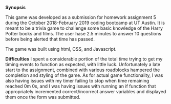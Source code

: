 **Synopsis**

This game was developed as a submission for homework assignment 5 during the October 2018-February 2019 coding bootcamp at UT Austin. It is meant to be a trivia game to challenge some basic knowledge of the Harry Potter books and films. The user hase 2.5 minutes to answer 10 questions before being alerted that time has passed.

The game was built using html, CSS, and Javascript. 


**Difficulties**
I spent a considerable portion of the total time trying to get my timing events to function as expected, with little luck. Unfortunately a late start to the assignment, combined with various roadblocks hampered the completion and styling of the game. As for actual game functionality, I was also having issues with my timer failing to stop when time remaining reached 0m 0s, and I was having issues with running an if function that appropriately incremented correct/incorrect answer variables and displayed them once the form was submitted.
